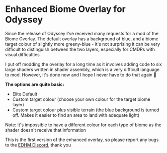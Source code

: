 # Enhanced Biome Overlay for Odyssey

Since the release of Odyssey I've received many requests for a mod of the Biome Overlay. The default overlay has a background of blue, and a biome target colour of slightly more greeny-blue - it's not surprising it can be very difficult to distinguish between the two layers, especially for CMDRs with visual difficulties

I put off modding the overlay for a long time as it involves adding code to six large shaders written in shader assembly, which is a very difficult language to mod. However, it's done now and I hope I never have to do that again 🙂

**The options are quite basic:**
- Elite Default
- Custom target colour (choose your own colour for the target biome layer)
- Custom target colour plus visible terrain (the blue background is turned off. Makes it easier to find an area to land with adequate light)

Note: It's impossible to have a different colour for each type of biome as the shader doesn't receive that information

This is the first version of the enhanced overlay, so please report any bugs to the [EDHM Discord](https://discord.gg/MtBszksjMr), thank you
